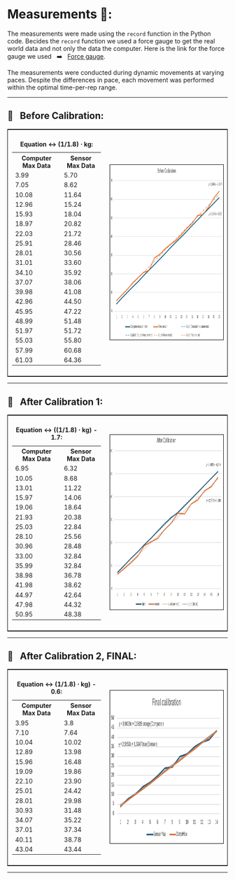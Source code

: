 # Measurements 🔢:

The measurements were made using the `record` function in the Python code. Becides the `record` function we used a force gauge to get the real world data and not only the data the computer. Here is the link for the force gauge we used &nbsp; ➡️ &nbsp; [Force gauge](https://docs.rs-online.com/ebc3/A700000007226729.pdf).
 
The measurements were conducted during dynamic movements at varying paces. Despite the differences in pace, each movement was performed within the optimal time-per-rep range.

___

## 🥉 &nbsp; Before Calibration:
<table style="border-collapse: collapse; border: 1px solid black;">
    <tr>
        <td style="padding: 10px;">
            <!-- Tabell -->
            <table style="border-collapse: collapse;">
                <caption><strong>Equation ↔️ (1/1.8) ⋅ kg:</strong></caption>
                <tr>
                    <th>Computer Max Data</th> 
                    <th>Sensor Max Data</th>
                </tr>
                <tr><td>3.99</td><td>5.70</td></tr>
                <tr><td>7.05</td><td>8.62</td></tr>
                <tr><td>10.08</td><td>11.64</td></tr>
                <tr><td>12.96</td><td>15.24</td></tr>
                <tr><td>15.93</td><td>18.04</td></tr>
                <tr><td>18.97</td><td>20.82</td></tr>
                <tr><td>22.03</td><td>21.72</td></tr>
                <tr><td>25.91</td><td>28.46</td></tr>
                <tr><td>28.01</td><td>30.56</td></tr>
                <tr><td>31.01</td><td>33.60</td></tr>
                <tr><td>34.10</td><td>35.92</td></tr>
                <tr><td>37.07</td><td>38.06</td></tr>
                <tr><td>39.98</td><td>41.08</td></tr>
                <tr><td>42.96</td><td>44.50</td></tr>
                <tr><td>45.95</td><td>47.22</td></tr>
                <tr><td>48.99</td><td>51.48</td></tr>
                <tr><td>51.97</td><td>51.72</td></tr>
                <tr><td>55.03</td><td>55.80</td></tr>
                <tr><td>57.99</td><td>60.68</td></tr>
                <tr><td>61.03</td><td>64.36</td></tr>
            </table>
        </td>
        <td style="padding: 10px;">
            <!-- Bild -->
            <img src="https://github.com/HugoPersson01/POWER-CABLE/blob/main/pictures/beforeCalibration.png" alt="My Image" width="600" height="400" style="border: 1px solid black;"/>
        </td>
    </tr>
</table>

___

## 🥈 &nbsp; After Calibration 1:
<table style="border-collapse: collapse; border: 1px solid black;">
    <tr>
        <td style="padding: 10px;">
            <!-- Tabell -->
            <table style="border-collapse: collapse;">
                <caption><strong>Equation ↔️ ((1/1.8) ⋅ kg) - 1.7:</strong></caption>
                <tr>
                    <th>Computer Max Data</th>
                    <th>Sensor Max Data</th>
                </tr>
                <tr><td>6.95</td><td>6.32</td></tr>
                <tr><td>10.05</td><td>8.68</td></tr>
                <tr><td>13.01</td><td>11.22</td></tr>
                <tr><td>15.97</td><td>14.06</td></tr>
                <tr><td>19.06</td><td>18.64</td></tr>
                <tr><td>21.93</td><td>20.38</td></tr>
                <tr><td>25.03</td><td>22.84</td></tr>
                <tr><td>28.10</td><td>25.56</td></tr>
                <tr><td>30.96</td><td>28.48</td></tr>
                <tr><td>33.00</td><td>32.84</td></tr>
                <tr><td>35.99</td><td>32.84</td></tr>
                <tr><td>38.98</td><td>36.78</td></tr>
                <tr><td>41.98</td><td>38.62</td></tr>
                <tr><td>44.97</td><td>42.64</td></tr>
                <tr><td>47.98</td><td>44.32</td></tr>
                <tr><td>50.95</td><td>48.38</td></tr>
            </table>
        </td>
        <td style="padding: 10px;">
            <!-- Bild change this-->
            <img src="https://github.com/HugoPersson01/POWER-CABLE/blob/main/pictures/Graph-1.7.png" alt="My Image" width="600" height="400" style="border: 1px solid black;"/>
        </td>
    </tr>
</table>

___ 


## 🥇 &nbsp; After Calibration 2, FINAL:
<table style="border-collapse: collapse; border: 1px solid black;">
    <tr>
        <td style="padding: 10px;">
            <!-- Tabell -->
            <table style="border-collapse: collapse;">
                <caption><strong>Equation ↔️ (1/1.8) ⋅ kg) - 0.6:</strong></caption>
                <tr>
                    <th>Computer Max Data</th>
                    <th>Sensor Max Data</th>
                </tr>
                <tr><td>3.95</td><td>3.8</td></tr>
                <tr><td>7.10</td><td>7.64</td></tr>
                <tr><td>10.04</td><td>10.02</td></tr>
                <tr><td>12.89</td><td>13.98</td></tr>
                <tr><td>15.96</td><td>16.48</td></tr>
                <tr><td>19.09</td><td>19.86</td></tr>
                <tr><td>22.10</td><td>23.90</td></tr>
                <tr><td>25.01</td><td>24.42</td></tr>
                <tr><td>28.01</td><td>29.98</td></tr>
                <tr><td>30.93</td><td>31.48</td></tr>
                <tr><td>34.07</td><td>35.22</td></tr>
                <tr><td>37.01</td><td>37.34</td></tr>
                <tr><td>40.11</td><td>38.78</td></tr>
                <tr><td>43.04</td><td>43.44</td></tr>
            </table>
        </td>
        <td style="padding: 10px;">
            <!-- Bild change this-->
            <img src="https://github.com/HugoPersson01/POWER-CABLE/blob/main/pictures/Final-Calibration.png" alt="My Image" width="600" height="350" style="border: 1px solid black;"/>
        </td>
    </tr>
</table>

___ 
